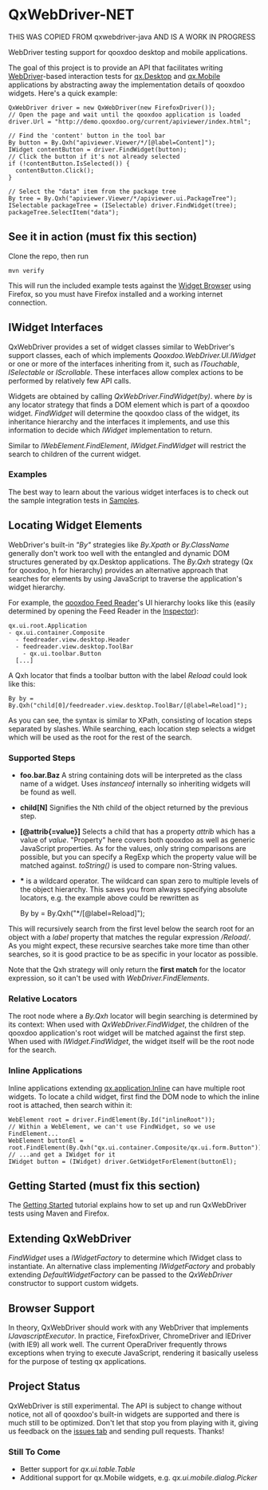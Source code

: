 # QxWebDriver-NET

THIS WAS COPIED FROM qxwebdriver-java AND IS A WORK IN PROGRESS

WebDriver testing support for qooxdoo desktop and mobile applications.

The goal of this project is to provide an API that facilitates writing [WebDriver](http://seleniumhq.org/docs/03_webdriver.html)-based interaction tests for [qx.Desktop](http://manual.qooxdoo.org/current/pages/desktop.html) and [qx.Mobile](http://manual.qooxdoo.org/current/pages/mobile.html) applications by abstracting away the implementation details of qooxdoo widgets. Here's a quick example:

    QxWebDriver driver = new QxWebDriver(new FirefoxDriver());
    // Open the page and wait until the qooxdoo application is loaded
    driver.Url = "http://demo.qooxdoo.org/current/apiviewer/index.html";

    // Find the 'content' button in the tool bar
    By button = By.Qxh("apiviewer.Viewer/*/[@label=Content]");
    IWidget contentButton = driver.FindWidget(button);
    // Click the button if it's not already selected
    if (!contentButton.IsSelected()) {
      contentButton.Click();
    }

    // Select the "data" item from the package tree
    By tree = By.Qxh("apiviewer.Viewer/*/apiviewer.ui.PackageTree");
    ISelectable packageTree = (ISelectable) driver.FindWidget(tree);
    packageTree.SelectItem("data");

## See it in action (must fix this section)

Clone the repo, then run

    mvn verify

This will run the included example tests against the [Widget Browser](http://demo.qooxdoo.org/current/widgetbrowser/) using Firefox, so you must have Firefox installed and a working internet connection.

## IWidget Interfaces

QxWebDriver provides a set of widget classes similar to WebDriver's support classes, each of which implements _Qooxdoo.WebDriver.UI.IWidget_ or one or more of the interfaces inheriting from it, such as _ITouchable_, _ISelectable_ or _IScrollable_. These interfaces allow complex actions to be performed by relatively few API calls.

Widgets are obtained by calling _QxWebDriver.FindWidget(by)_. where _by_ is any locator strategy that finds a DOM element which is part of a qooxdoo widget. _FindWidget_ will determine the qooxdoo class of the widget, its inheritance hierarchy and the interfaces it implements, and use this information to decide which _IWidget_ implementation to return.

Similar to _IWebElement.FindElement_, _IWidget.FindWidget_ will restrict the search to children of the current widget.

### Examples

The best way to learn about the various widget interfaces is to check out the sample integration tests in [Samples](https://github.com/tfreitasleal/QxWebDriver-NET/tree/master/Samples).

## Locating Widget Elements

WebDriver's built-in _"By"_ strategies like _By.Xpath_ or _By.ClassName_ generally don't work too well with the entangled and dynamic DOM structures generated by qx.Desktop applications. The _By.Qxh_ strategy (Qx for qooxdoo, h for hierarchy) provides an alternative approach that searches for elements by using JavaScript to traverse the application's widget hierarchy.

For example, the [qooxdoo Feed Reader](http://demo.qooxdoo.org/current/feedreader/)'s UI hierarchy looks like this (easily determined by opening the Feed Reader in the [Inspector](http://demo.qooxdoo.org/current/inspector/)):

    qx.ui.root.Application
    - qx.ui.container.Composite
      - feedreader.view.desktop.Header
      - feedreader.view.desktop.ToolBar
        - qx.ui.toolbar.Button
      [...]

A Qxh locator that finds a toolbar button with the label _Reload_ could look like this:

    By by = By.Qxh("child[0]/feedreader.view.desktop.ToolBar/[@label=Reload]");

As you can see, the syntax is similar to XPath, consisting of location steps separated by slashes. While searching, each location step selects a widget which will be used as the root for the rest of the search.

### Supported Steps

*   **foo.bar.Baz** A string containing dots will be interpreted as the class name of a widget. Uses _instanceof_ internally so inheriting widgets will be found as well.
*   **child[N]** Signifies the Nth child of the object returned by the previous step.
*   **[@attrib{=value}]** Selects a child that has a property _attrib_ which has a value of _value_. "Property" here covers both qooxdoo as well as generic JavaScript properties. As for the values, only string comparisons are possible, but you can specify a RegExp which the property value will be matched against. _toString()_ is used to compare non-String values.
*  __\*__ is a wildcard operator. The wildcard can span zero to multiple levels of the object hierarchy. This saves you from always specifying absolute locators, e.g. the example above could be rewritten as


    By by = By.Qxh("*/[@label=Reload]");

This will recursively search from the first level below the search root for an object with a _label_ property that matches the regular expression _/Reload/_. As you might expect, these recursive searches take more time than other searches, so it is good practice to be as specific in your locator as possible.

Note that the Qxh strategy will only return the **first match** for the locator expression, so it can't be used with _WebDriver.FindElements_.

### Relative Locators

The root node where a _By.Qxh_ locator will begin searching is determined by its context: When used with _QxWebDriver.FindWidget_, the children of the qooxdoo application's root widget will be matched against the first step.
When used with _IWidget.FindWidget_, the widget itself will be the root node for the search.

### Inline Applications

Inline applications extending [qx.application.Inline](http://demo.qooxdoo.org/current/apiviewer/#qx.application.Inline) can have multiple root widgets. To locate a child widget, first find the DOM node to which the inline root is attached, then search within it:

    WebElement root = driver.FindElement(By.Id("inlineRoot"));
    // Within a WebElement, we can't use FindWidget, so we use FindElement...
    WebElement buttonEl = root.FindElement(By.Qxh("qx.ui.container.Composite/qx.ui.form.Button"));
    // ...and get a IWidget for it
    IWidget button = (IWidget) driver.GetWidgetForElement(buttonEl);

## Getting Started  (must fix this section)
The [Getting Started](https://github.com/qooxdoo/qxwebdriver-java/wiki/Getting-Started) tutorial explains how to set up and run QxWebDriver tests using Maven and Firefox.

## Extending QxWebDriver

_FindWidget_ uses a _IWidgetFactory_ to determine which IWidget class to instantiate. An alternative class implementing _IWidgetFactory_ and probably extending _DefaultWidgetFactory_ can be passed to the _QxWebDriver_ constructor to support custom widgets.

## Browser Support

In theory, QxWebDriver should work with any WebDriver that implements _IJavascriptExecutor_. In practice, FirefoxDriver, ChromeDriver and IEDriver (with IE9) all work well. The current OperaDriver frequently throws exceptions when trying to execute JavaScript, rendering it basically useless for the purpose of testing qx applications.

## Project Status

QxWebDriver is still experimental. The API is subject to change without notice, not all of qooxdoo's built-in widgets are supported and there is much still to be optimized. Don't let that stop you from playing with it, giving us feedback on the [issues tab](https://github.com/tfreitasleal/QxWebDriver-NET/issues) and sending pull requests. Thanks!

### Still To Come

* Better support for _qx.ui.table.Table_
* Additional support for qx.Mobile widgets, e.g. _qx.ui.mobile.dialog.Picker_
